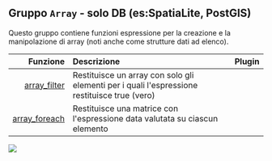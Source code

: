 ## Gruppo `Array` - solo DB (es:SpatiaLite, PostGIS)

Questo gruppo contiene funzioni espressione per la creazione e la manipolazione di array (noti anche come strutture dati ad elenco). 

| Funzione  | Descrizione|Plugin
|----------:|:-----------|--------
|[array_filter](funzioni/array_filter.md)|Restituisce un array con solo gli elementi per i quali l'espressione restituisce true (vero)
|[array_foreach](funzioni/array_foreach.md)|Restituisce una matrice con l'espressione data valutata su ciascun elemento


![](/img/array/gruppo_array.png)
